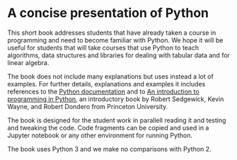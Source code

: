 # A concise presentation of Python

This short book addresses students that have already taken a
course in programming and need to become familiar with Python. We hope
it will be useful for students that will take courses that use Python to teach
algorithms, data structures and libraries for dealing with tabular
data and for linear algebra.


The book does not include many explanations but uses instead a lot of examples. 
For further details,
explanations and examples it includes references to the [Python
documentation](http://www.python.org) and to
[An introduction to programming in Python](https://introcs.cs.princeton.edu/python/),
an introductory book by
Robert Sedgewick, Kevin Wayne, and Robert Dondero from Princeton University.

The book is designed for the student work in parallell reading it and testing and
tweaking the code. Code fragments can be copied and used in a Jupyter
notebook or any other environment for running Python. 

The book uses Python 3 and we make no comparisons with Python 2.

